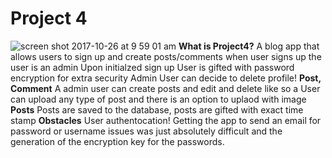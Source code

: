 # Project 4
![screen shot 2017-10-26 at 9 59 01 am](https://user-images.githubusercontent.com/27376967/32057469-58b4fa1a-ba35-11e7-9cfd-912a8a94bdd6.png)
**What is Project4?** A blog app that allows users to sign up and create posts/comments when user signs up the user is an admin
Upon initialzed sign up User is gifted with password encryption for extra security Admin User can decide to delete profile!
**Post, Comment** A admin user can create posts and edit and delete like so a User can upload any type of post and there is an option to uplaod with image
**Posts** Posts are saved to the database, posts are gifted with exact time stamp
**Obstacles** User authentocation! Getting the app to send an email for password or username issues was just absolutely difficult and the generation of the encryption key for the passwords.


